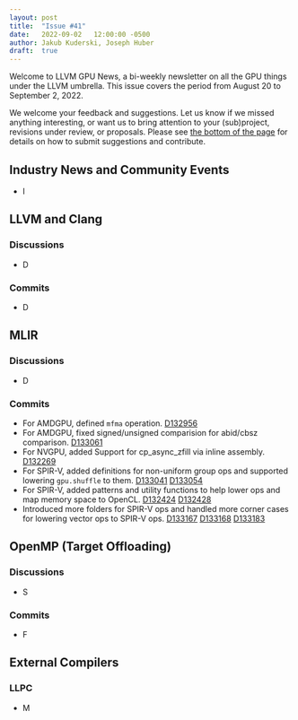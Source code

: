 ```yaml
---
layout: post
title:  "Issue #41"
date:   2022-09-02   12:00:00 -0500
author: Jakub Kuderski, Joseph Huber
draft:  true
---
```


Welcome to LLVM GPU News, a bi-weekly newsletter on all the GPU things under the LLVM umbrella.
This issue covers the period from August 20 to September 2, 2022.

We welcome your feedback and suggestions. Let us know if we missed anything interesting, or want us to bring attention to your (sub)project, revisions under review, or proposals. Please see [the bottom of the page](https://llvm-gpu-news.github.io/about/) for details on how to submit suggestions and contribute.


## Industry News and Community Events

* I

##  LLVM and Clang

### Discussions
* D

### Commits

* D


## MLIR

### Discussions

* D

### Commits

* For AMDGPU, defined `mfma` operation. [D132956](https://reviews.llvm.org/D132956)
* For AMDGPU, fixed signed/unsigned comparision for abid/cbsz comparison. [D133061](https://reviews.llvm.org/D133061)
* For NVGPU, added Support for cp_async_zfill via inline assembly. [D132269](https://reviews.llvm.org/D132269)
* For SPIR-V, added definitions for non-uniform group ops and supported lowering `gpu.shuffle` to them. [D133041](https://reviews.llvm.org/D133041) [D133054](https://reviews.llvm.org/D133054)
* For SPIR-V, added patterns and utility functions to help lower ops and map memory space to OpenCL. [D132424](https://reviews.llvm.org/D132424) [D132428](https://reviews.llvm.org/D132428)
* Introduced more folders for SPIR-V ops and handled more corner cases for lowering vector ops to SPIR-V ops. [D133167](https://reviews.llvm.org/D133167) [D133168](https://reviews.llvm.org/D133168) [D133183](https://reviews.llvm.org/D133183)


## OpenMP (Target Offloading)

### Discussions

* S

### Commits

* F


## External Compilers

### LLPC

* M
